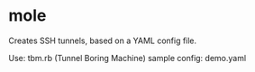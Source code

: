 mole
====

Creates SSH tunnels, based on a YAML config file.

Use: tbm.rb (Tunnel Boring Machine)
sample config: demo.yaml

